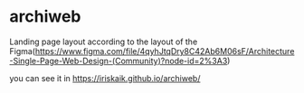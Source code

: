 # archiweb
Landing page layout according to the layout of the Figma(https://www.figma.com/file/4qyhJtqDry8C42Ab6M06sF/Architecture-Single-Page-Web-Design-(Community)?node-id=2%3A3)

you can see it in https://iriskaik.github.io/archiweb/
